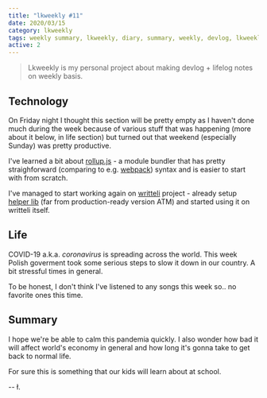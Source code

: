 ```yaml
---
title: "lkweekly #11"
date: 2020/03/15
category: lkweekly
tags: weekly summary, lkweekly, diary, summary, weekly, devlog, lkweekly2020, covid-19, coronavirus, rollup
active: 2
---
```


> Lkweekly is my personal project about making devlog + lifelog notes on weekly basis.

## Technology

On Friday night I thought this section will be pretty empty as I haven't done much during the week because of various stuff that was happening (more about it below, in life section) but turned out that weekend (especially Sunday) was pretty productive.

I've learned a bit about [rollup.js](https://rollupjs.org/) - a module bundler that has pretty straighforward (comparing to e.g. [webpack](https://webpack.js.org/)) syntax and is easier to start with from scratch.

I've managed to start working again on [writteli](https://github.com/writteli) project - already setup [helper lib](https://www.npmjs.com/package/writteli-lib) (far from production-ready version ATM) and started using it on writteli itself.

## Life

COVID-19 a.k.a. *coronavirus* is spreading across the world. This week Polish goverment took some serious steps to slow it down in our country. A bit stressful times in general.

To be honest, I don't think I've listened to any songs this week so.. no favorite ones this time.

## Summary

I hope we're be able to calm this pandemia quickly. I also wonder how bad it will affect world's economy in general and how long it's gonna take to get back to normal life.

For sure this is something that our kids will learn about at school.

-- ł.
